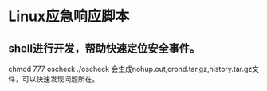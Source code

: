 # Linux应急响应脚本
shell进行开发，帮助快速定位安全事件。
------------------
chmod 777 oscheck
./oscheck
会生成nohup.out,crond.tar.gz,history.tar.gz文件，可以快速发现问题所在。
